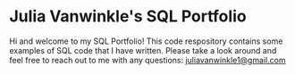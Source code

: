 # Julia Vanwinkle's SQL Portfolio

Hi and welcome to my SQL Portfolio! This code respository contains some examples of SQL code that I have written. 
Please take a look around and feel free to reach out to me with any questions:
juliavanwinkle1@gmail.com
